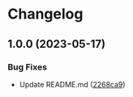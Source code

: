 # Changelog

## 1.0.0 (2023-05-17)


### Bug Fixes

* Update README.md ([2268ca9](https://github.com/calinmarina/conventional-commit-tests/commit/2268ca9d4cd7aead90f1d1274a75fd284ee5b0b8))
